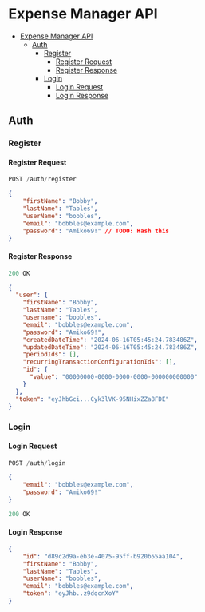 # Expense Manager API

- [Expense Manager API](#expense-manager-api)
  - [Auth](#auth)
    - [Register](#register)
      - [Register Request](#register-request)
      - [Register Response](#register-response)
    - [Login](#login)
      - [Login Request](#login-request)
      - [Login Response](#login-response)

## Auth

### Register

#### Register Request

```js
POST /auth/register
```

```json
{
    "firstName": "Bobby",
    "lastName": "Tables",
    "userName": "bobbles",
    "email": "bobbles@example.com",
    "password": "Amiko69!" // TODO: Hash this
}
```

#### Register Response

```js
200 OK
```

```json
{
  "user": {
    "firstName": "Bobby",
    "lastName": "Tables",
    "username": "boobles",
    "email": "bobbles@example.com",
    "password": "Amiko69!",
    "createdDateTime": "2024-06-16T05:45:24.783486Z",
    "updatedDateTime": "2024-06-16T05:45:24.783486Z",
    "periodIds": [],
    "recurringTransactionConfigurationIds": [],
    "id": {
      "value": "00000000-0000-0000-0000-000000000000"
    }
  },
  "token": "eyJhbGci...Cyk3lVK-95NHixZZa8FDE"
}
```

### Login

#### Login Request

```js
POST /auth/login
```

```json
{
    "email": "bobbles@example.com",
    "password": "Amiko69!"
}
```

```js
200 OK
```

#### Login Response

```json
{
    "id": "d89c2d9a-eb3e-4075-95ff-b920b55aa104",
    "firstName": "Bobby",
    "lastName": "Tables",
    "userName": "bobbles",
    "email": "bobbles@example.com",
    "token": "eyJhb..z9dqcnXoY"
}
```
